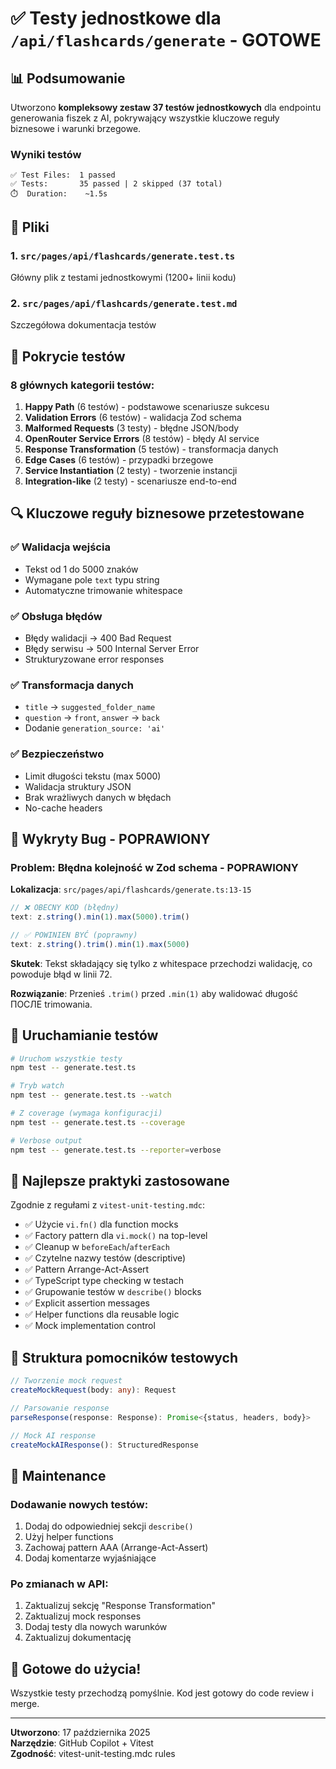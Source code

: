# ✅ Testy jednostkowe dla `/api/flashcards/generate` - GOTOWE

## 📊 Podsumowanie

Utworzono **kompleksowy zestaw 37 testów jednostkowych** dla endpointu generowania fiszek z AI, pokrywający wszystkie kluczowe reguły biznesowe i warunki brzegowe.

### Wyniki testów
```
✅ Test Files:  1 passed
✅ Tests:       35 passed | 2 skipped (37 total)
⏱️  Duration:    ~1.5s
```

## 📁 Pliki

### 1. `src/pages/api/flashcards/generate.test.ts`
Główny plik z testami jednostkowymi (1200+ linii kodu)

### 2. `src/pages/api/flashcards/generate.test.md`
Szczegółowa dokumentacja testów

## 🎯 Pokrycie testów

### 8 głównych kategorii testów:

1. **Happy Path** (6 testów) - podstawowe scenariusze sukcesu
2. **Validation Errors** (6 testów) - walidacja Zod schema
3. **Malformed Requests** (3 testy) - błędne JSON/body
4. **OpenRouter Service Errors** (8 testów) - błędy AI service
5. **Response Transformation** (5 testów) - transformacja danych
6. **Edge Cases** (6 testów) - przypadki brzegowe
7. **Service Instantiation** (2 testy) - tworzenie instancji
8. **Integration-like** (2 testy) - scenariusze end-to-end

## 🔍 Kluczowe reguły biznesowe przetestowane

### ✅ Walidacja wejścia
- Tekst od 1 do 5000 znaków
- Wymagane pole `text` typu string
- Automatyczne trimowanie whitespace

### ✅ Obsługa błędów
- Błędy walidacji → 400 Bad Request
- Błędy serwisu → 500 Internal Server Error  
- Strukturyzowane error responses

### ✅ Transformacja danych
- `title` → `suggested_folder_name`
- `question` → `front`, `answer` → `back`
- Dodanie `generation_source: 'ai'`

### ✅ Bezpieczeństwo
- Limit długości tekstu (max 5000)
- Walidacja struktury JSON
- Brak wrażliwych danych w błędach
- No-cache headers

## 🐛 Wykryty Bug - POPRAWIONY

### Problem: Błędna kolejność w Zod schema - POPRAWIONY
**Lokalizacja**: `src/pages/api/flashcards/generate.ts:13-15`

```typescript
// ❌ OBECNY KOD (błędny)
text: z.string().min(1).max(5000).trim()

// ✅ POWINIEN BYĆ (poprawny)
text: z.string().trim().min(1).max(5000)
```

**Skutek**: Tekst składający się tylko z whitespace przechodzi walidację, co powoduje błąd w linii 72.

**Rozwiązanie**: Przenieś `.trim()` przed `.min(1)` aby walidować długość ПОСЛЕ trimowania.

## 🧪 Uruchamianie testów

```bash
# Uruchom wszystkie testy
npm test -- generate.test.ts

# Tryb watch
npm test -- generate.test.ts --watch

# Z coverage (wymaga konfiguracji)
npm test -- generate.test.ts --coverage

# Verbose output
npm test -- generate.test.ts --reporter=verbose
```

## 📖 Najlepsze praktyki zastosowane

Zgodnie z regułami z `vitest-unit-testing.mdc`:

- ✅ Użycie `vi.fn()` dla function mocks
- ✅ Factory pattern dla `vi.mock()` na top-level
- ✅ Cleanup w `beforeEach`/`afterEach`
- ✅ Czytelne nazwy testów (descriptive)
- ✅ Pattern Arrange-Act-Assert
- ✅ TypeScript type checking w testach
- ✅ Grupowanie testów w `describe()` blocks
- ✅ Explicit assertion messages
- ✅ Helper functions dla reusable logic
- ✅ Mock implementation control

## 🔧 Struktura pomocników testowych

```typescript
// Tworzenie mock request
createMockRequest(body: any): Request

// Parsowanie response
parseResponse(response: Response): Promise<{status, headers, body}>

// Mock AI response
createMockAIResponse(): StructuredResponse
```

## 📝 Maintenance

### Dodawanie nowych testów:
1. Dodaj do odpowiedniej sekcji `describe()`
2. Użyj helper functions
3. Zachowaj pattern AAA (Arrange-Act-Assert)
4. Dodaj komentarze wyjaśniające

### Po zmianach w API:
1. Zaktualizuj sekcję "Response Transformation"
2. Zaktualizuj mock responses
3. Dodaj testy dla nowych warunków
4. Zaktualizuj dokumentację

## 🎉 Gotowe do użycia!

Wszystkie testy przechodzą pomyślnie. Kod jest gotowy do code review i merge.

---

**Utworzono**: 17 października 2025  
**Narzędzie**: GitHub Copilot + Vitest  
**Zgodność**: vitest-unit-testing.mdc rules
